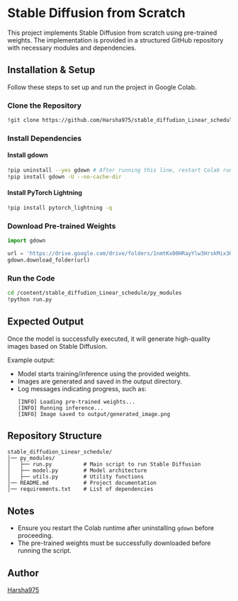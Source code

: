 # Stable Diffusion from Scratch

This project implements Stable Diffusion from scratch using pre-trained weights. The implementation is provided in a structured GitHub repository with necessary modules and dependencies.

## Installation & Setup

Follow these steps to set up and run the project in Google Colab.

### Clone the Repository
```bash
!git clone https://github.com/Harsha975/stable_diffudion_Linear_schedule.git
```

### Install Dependencies

#### Install gdown
```bash
!pip uninstall --yes gdown # After running this line, restart Colab runtime
!pip install gdown -U --no-cache-dir
```

#### Install PyTorch Lightning
```bash
!pip install pytorch_lightning -q
```

### Download Pre-trained Weights
```python
import gdown

url = 'https://drive.google.com/drive/folders/1nmtKx00HRayYlw3HrskMix3Q48uhW2ta?usp=sharing'
gdown.download_folder(url)
```

### Run the Code
```bash
cd /content/stable_diffudion_Linear_schedule/py_modules
!python run.py
```

## Expected Output

Once the model is successfully executed, it will generate high-quality images based on Stable Diffusion.

Example output:

- Model starts training/inference using the provided weights.
- Images are generated and saved in the output directory.
- Log messages indicating progress, such as:
  ```
  [INFO] Loading pre-trained weights...
  [INFO] Running inference...
  [INFO] Image saved to output/generated_image.png
  ```

## Repository Structure
```
stable_diffudion_Linear_schedule/
│── py_modules/
│   ├── run.py          # Main script to run Stable Diffusion
│   ├── model.py        # Model architecture
│   ├── utils.py        # Utility functions
│── README.md           # Project documentation
│── requirements.txt    # List of dependencies
```

## Notes
- Ensure you restart the Colab runtime after uninstalling `gdown` before proceeding.
- The pre-trained weights must be successfully downloaded before running the script.


## Author
[Harsha975](https://github.com/Harsha975)
